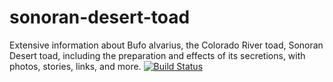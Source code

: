 # sonoran-desert-toad
Extensive information about Bufo alvarius, the Colorado River toad, Sonoran Desert toad, including the preparation and effects of its secretions, with photos, stories, links, and more.
[![Build Status](https://drone.wonky.se/api/badges/oscar230/sonoran-desert-toad/status.svg)](https://drone.wonky.se/oscar230/sonoran-desert-toad)